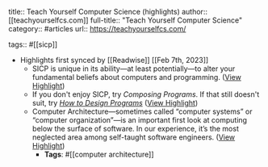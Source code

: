 title:: Teach Yourself Computer Science (highlights)
author:: [[teachyourselfcs.com]]
full-title:: "Teach Yourself Computer Science"
category:: #articles
url:: https://teachyourselfcs.com/

tags:: #[[sicp]]

- Highlights first synced by [[Readwise]] [[Feb 7th, 2023]]
	- SICP is unique in its ability—at least potentially—to alter your fundamental beliefs about computers and programming. ([View Highlight](https://read.readwise.io/read/01grmacevph5y1jfeb2j7me9b4))
	- If you don't enjoy SICP, try *Composing Programs*. If that still doesn't suit, try *[How to Design Programs](http://www.htdp.org/)* ([View Highlight](https://read.readwise.io/read/01grmac5za0h45xt1rncztx1cx))
	- Computer Architecture—sometimes called “computer systems” or “computer organization”—is an important first look at computing below the surface of software. In our experience, it’s the most neglected area among self-taught software engineers. ([View Highlight](https://read.readwise.io/read/01grmadghsfdqq3s2rt6rw78d1))
		- **Tags**: #[[computer architecture]]